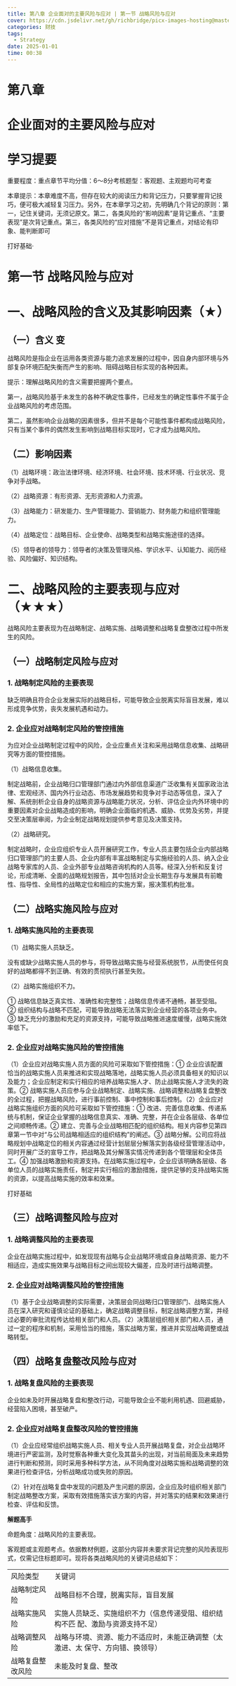 ```yaml
---
title: 第八章 企业面对的主要风险与应对 | 第一节 战略风险与应对
cover: https://cdn.jsdelivr.net/gh/richbridge/picx-images-hosting@master/thumbnail/CPA-战略.jpg
categories: 财技
tags:
  - Strategy
date: 2025-01-01 
time: 00:38
---
```


# 第八章  

# 企业面对的主要风险与应对  

# 学习提要  

重要程度：重点章节平均分值：6～8分考核题型：客观题、主观题均可考查  

本章提示：本章难度不高，但存在较大的阅读压力和背记压力，只要掌握背记技巧，便可极大减轻复习压力。另外，在本章学习之初，先明确几个背记的原则：第一，记住关键词，无须记原文。第二，各类风险的“影响因素”是背记重点、“主要表现”是次背记重点。第三，各类风险的“应对措施”不是背记重点，对结论有印象、能判断即可  


打好基础·  

# 第一节 战略风险与应对  

# 一、战略风险的含义及其影响因素（★）  

## （一）含义 变  

战略风险是指企业在运用各类资源与能力追求发展的过程中，因自身内部环境与外部复杂环境匹配失衡而产生的影响、阻碍战略目标实现的各种因素。  

提示：理解战略风险的含义需要把握两个要点。  

第一，战略风险基于未发生的各种不确定性事件，已经发生的确定性事件不属于企业战略风险的考虑范围。  

第二，虽然影响企业战略的因素很多，但并不是每个可能性事件都构成战略风险，只有当某个事件的偶然发生影响到战略目标实现时，它才成为战略风险。  

## （二）影响因素  

（1）战略环境：政治法律环境、经济环境、社会环境、技术环境、行业状况、竞争对手战略。  

（2）战略资源：有形资源、无形资源和人力资源。  

（3）战略能力：研发能力、生产管理能力、营销能力、财务能力和组织管理能力。  

（4）战略定位：战略目标、企业使命、战略类型和战略实施途径的选择。  

（5）领导者的领导力：领导者的决策及管理风格、学识水平、认知能力、阅历经验、风险偏好、知识结构。  

# 二、战略风险的主要表现与应对（★★★）  

战略风险主要表现为在战略制定、战略实施、战略调整和战略复盘整改过程中所发生的风险。  

## （一）战略制定风险与应对  

### 1. 战略制定风险的主要表现  

缺乏明确且符合企业发展实际的战略目标，可能导致企业脱离实际盲目发展，难以形成竞争优势，丧失发展机遇和动力。  

### 2. 企业应对战略制定风险的管控措施  

为应对企业战略制定过程中的风险，企业应重点关注和采用战略信息收集、战略研究等方面的管控措施。  


（1）战略信息收集。  

制定战略前，企业战略归口管理部门通过内外部信息渠道广泛收集有关国家政治法律、宏观经济、国内外行业动态、市场发展趋势和竞争对手动态等信息，深入了解、系统剖析企业自身的战略资源与战略能力状况，分析、评估企业内外环境中的重要因素对企业战略造成的影响，明确企业面临的机遇、威胁、优势及劣势，并提交至决策层审阅，为企业制定战略规划提供参考意见及决策支持。  

（2）战略研究。  

制定战略时，企业应组织专业人员开展研究工作，专业人员主要包括企业内部战略归口管理部门的主要人员、企业内部有丰富战略制定与实施经验的人员、纳入企业战略专家库的人员、企业外部专业战略咨询机构的人员等。经深入分析和反复讨论，形成清晰、全面的战略规划报告，其中包括对企业长期生存与发展具有前瞻性、指导性、全局性的战略定位和相应的实施方案，报决策机构批准。  

## （二）战略实施风险与应对  

### 1. 战略实施风险的主要表现  

（1）战略实施人员缺乏。  

没有或缺少战略实施人员的参与，将导致战略实施与经营系统脱节，从而使任何良好的战略都得不到正确、有效的贯彻执行甚至失败。  

（2）战略实施组织不力。  

① 战略信息缺乏真实性、准确性和完整性；战略信息传递不通畅，甚至受阻。  
② 组织结构与战略不匹配，可能导致战略无法落实到企业经营的各项业务中。  
③ 缺乏充分的激励和充足的资源支持，可能导致战略推进速度缓慢，战略实施效率低下。  

### 2. 企业应对战略实施风险的管控措施  

（1）企业应对战略实施人员方面的风险可采取如下管控措施：① 企业应该配置恰当的战略实施人员来推进和实现战略落地，战略实施人员必须具备相关的知识以及能力；企业应制定和实行相应的培养战略实施人才、防止战略实施人才流失的政策。② 战略实施人员应参与企业战略制定、战略实施、战略调整和战略复盘整改的全过程，把握战略风险，进行事前控制、事中控制和事后控制。（2）企业应对战略实施组织方面的风险可采取如下管控措施：① 改进、完善信息收集、传递系统与机制，保证企业掌握的战略信息真实、准确、完整，并在企业各层级、各单位之间顺畅传递。② 建立、完善与企业战略相匹配的组织结构。相关内容参见第四章第一节中对“与公司战略相适应的组织结构”的阐述。③ 战略分解。公司应将战略规划中战略定位的相关内容通过经营计划层层分解落实到各级经营管理活动中，同时开展广泛的宣导工作，把战略及其分解落实情况传递到各个管理层和全体员工。④ 加强战略激励和资源支持。在战略实施过程中，企业应该明确各层级、各单位人员的战略实施责任，制定并实行相应的激励措施，提供足够的支持战略实施的资源，以提高战略实施的效率和效果。  


打好基础

## （三）战略调整风险与应对  

### 1. 战略调整风险的主要表现  

企业在战略实施过程中，如发现现有战略与企业战略环境或自身战略资源、能力不相适应，造成实施效果与战略目标之间出现较大偏差，应及时进行战略调整。  

### 2. 企业应对战略调整风险的管控措施  

（1）基于企业战略调整的实际需要，决策层会同战略归口管理部门、战略实施人员在深入研究和谨慎论证的基础上，确定战略调整目标，制定战略调整方案，并经过必要的审批流程传达给相关部门和人员。（2）决策层组织相关部门和人员，通过一定的程序和机制，采用恰当的措施，落实战略方案，推进并实现战略调整或战略转型。  

## （四）战略复盘整改风险与应对  

### 1. 战略复盘风险的主要表现  

企业如未及时开展战略复盘和整改行动，可能导致企业不能利用机遇、回避威胁，经营陷入困境，甚至破产。  

### 2. 企业应对战略复盘整改风险的管控措施  

（1）企业应经常组织战略实施人员、相关专业人员开展战略复盘，对企业战略环境进行严密监测，及时觉察各种重大变化及其苗头的出现，对当前局面及未来趋势进行判断和预测，同时采用多种科学方法，从不同角度对战略实施和战略调整的效果进行检查评估，分析战略成功或失败的原因。  

（2）针对在战略复盘中发现的问题及产生问题的原因，企业应及时组织相关部门制定战略整改方案，采取有效措施落实该方案的内容，并对落实的结果和效果进行检查、评估和反馈。  

**解题高手** 

命题角度：战略风险的主要表现。  

客观题或主观题考点。依据教材例题，这部分内容并未要求背记完整的风险表现形式，仅需记住标题即可。现将各类战略风险的关键词总结如下：  

<html><body><table><tr><td>风险类型</td><td>关键词</td></tr><tr><td>战略制定风险</td><td>战略目标不合理，脱离实际，盲目发展</td></tr><tr><td>战略实施风险</td><td>实施人员缺乏、实施组织不力（信息传递受阻、组织结构不匹 配、激励与资源支持不足）</td></tr><tr><td>战略调整风险</td><td>战略与环境、资源、能力不适应时，未能正确调整（太激进、太 保守、方向错、换领导）</td></tr><tr><td>战略复盘整改风险</td><td>未能及时复盘、整改</td></tr></table></body></html>  